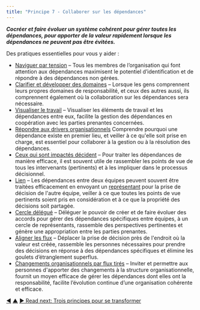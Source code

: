 ```yaml
---
title: "Principe 7 - Collaborer sur les dépendances"
---
```




**_Cocréer et faire évoluer un système cohérent pour gérer toutes les dépendances, pour apporter de la valeur rapidement lorsque les dépendances ne peuvent pas être évitées._**

Des pratiques essentielles pour vous y aider :

-   [Naviguer par tension](navigate-via-tension.html.html) – Tous les membres de l’organisation qui font attention aux dépendances maximisent le potentiel d’identification et de répondre à des dépendances non gérées.
-   [Clarifier et développer des domaines](clarify-and-develop-domains.html.html) – Lorsque les gens comprennent leurs propres domaines de responsabilité, et ceux des autres aussi, ils comprennent également où la collaboration sur les dépendances sera nécessaire.
-   [Visualiser le travail](visualize-work.html.html) – Visualiser les éléments de travail et les dépendances entre eux, facilite la gestion des dépendances en coopération avec les parties prenantes concernées.
-   [Répondre aux drivers organisationnels](respond-to-organizational-drivers.html.html) Comprendre pourquoi une dépendance existe en premier lieu, et veiller à ce qu'elle soit prise en charge, est essentiel pour collaborer à la gestion ou à la résolution des dépendances.
-   [Ceux qui sont impactés décident](those-affected-decide.html.html) – Pour traiter les dépendances de manière efficace, il est souvent utile de rassembler les points de vue de tous les intervenants (pertinents) et à les impliquer dans le processus décisionnel.
-   [Lien](linking.html.html) – Les dépendances entre deux équipes peuvent souvent être traitées efficacement en envoyant un [représentant](representative.html.html) pour la prise de décision de l'autre équipe, veiller à ce que toutes les points de vue pertinents soient pris en considération et à ce que la propriété des décisions soit partagée.
-   [Cercle délégué](delegate-circle.html.html) – Déléguer le pouvoir de créer et de faire évoluer des accords pour gérer des dépendances spécifiques entre équipes, à un cercle de représentants, rassemble des perspectives pertinentes et génère une appropriation entre les parties prenantes.
-   [Aligner les flux](align-flow.html.html) – Déplacer la prise de décision près de l'endroit où la valeur est créée, rassemble les personnes nécessaires pour prendre des décisions en réponse à des dépendances spécifiques et élimine les goulets d’étranglement superflus.
-   [Changements organisationnels par flux tirés](create-a-pull-system-for-organizational-change.html.html) – Inviter et permettre aux personnes d'apporter des changements à la structure organisationnelle, fournit un moyen efficace de gérer les dépendances dont elles ont la responsabilité, facilite l’évolution continue d’une organisation cohérente et efficace.


<div class="bottom-nav">
<a href="enable-autonomy.html" title="Back to: Principe 6 – Activer l&apos;autonomie">◀</a> <a href="structure.html" title="Up: Deux principes pour se structurer">▲</a> <a href="transformation.html" title="">▶ Read next: Trois principes pour se transformer</a>
</div>


<script type="text/javascript">
Mousetrap.bind('g n', function() {
    window.location.href = 'transformation.html';
    return false;
});
</script>

